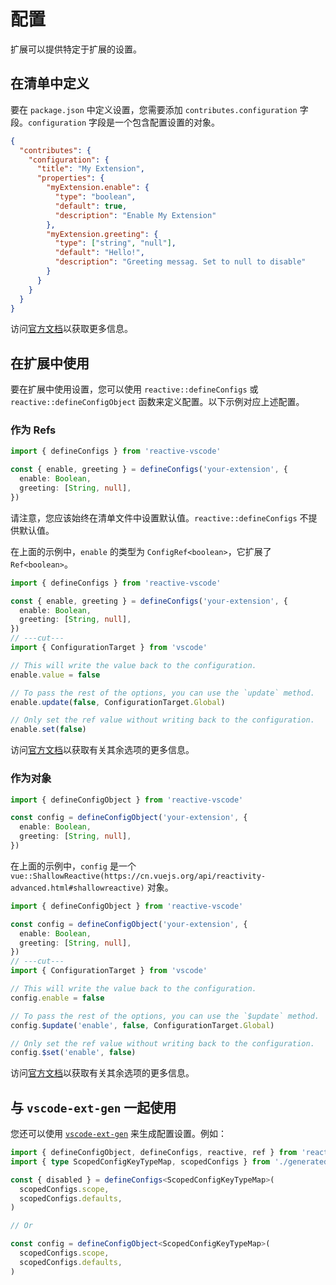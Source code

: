 # 配置

扩展可以提供特定于扩展的设置。

## 在清单中定义 <NonProprietary />

要在 `package.json` 中定义设置，您需要添加 `contributes.configuration` 字段。`configuration` 字段是一个包含配置设置的对象。

```json
{
  "contributes": {
    "configuration": {
      "title": "My Extension",
      "properties": {
        "myExtension.enable": {
          "type": "boolean",
          "default": true,
          "description": "Enable My Extension"
        },
        "myExtension.greeting": {
          "type": ["string", "null"],
          "default": "Hello!",
          "description": "Greeting messag. Set to null to disable"
        }
      }
    }
  }
}
```

访问[官方文档](https://code.visualstudio.com/api/references/contribution-points#contributes.configuration)以获取更多信息。

## 在扩展中使用

要在扩展中使用设置，您可以使用 `reactive::defineConfigs` 或 `reactive::defineConfigObject` 函数来定义配置。以下示例对应上述配置。

### 作为 Refs

```ts
import { defineConfigs } from 'reactive-vscode'

const { enable, greeting } = defineConfigs('your-extension', {
  enable: Boolean,
  greeting: [String, null],
})
```

请注意，您应该始终在清单文件中设置默认值。`reactive::defineConfigs` 不提供默认值。

在上面的示例中，`enable` 的类型为 `ConfigRef<boolean>`，它扩展了 `Ref<boolean>`。

<!-- eslint-disable import/first -->
```ts
import { defineConfigs } from 'reactive-vscode'

const { enable, greeting } = defineConfigs('your-extension', {
  enable: Boolean,
  greeting: [String, null],
})
// ---cut---
import { ConfigurationTarget } from 'vscode'

// This will write the value back to the configuration.
enable.value = false

// To pass the rest of the options, you can use the `update` method.
enable.update(false, ConfigurationTarget.Global)

// Only set the ref value without writing back to the configuration.
enable.set(false)
```

访问[官方文档](https://code.visualstudio.com/api/references/vscode-api#WorkspaceConfiguration.update)以获取有关其余选项的更多信息。

### 作为对象

```ts
import { defineConfigObject } from 'reactive-vscode'

const config = defineConfigObject('your-extension', {
  enable: Boolean,
  greeting: [String, null],
})
```

在上面的示例中，`config` 是一个 `vue::ShallowReactive(https://cn.vuejs.org/api/reactivity-advanced.html#shallowreactive)` 对象。

<!-- eslint-disable import/first -->
```ts
import { defineConfigObject } from 'reactive-vscode'

const config = defineConfigObject('your-extension', {
  enable: Boolean,
  greeting: [String, null],
})
// ---cut---
import { ConfigurationTarget } from 'vscode'

// This will write the value back to the configuration.
config.enable = false

// To pass the rest of the options, you can use the `$update` method.
config.$update('enable', false, ConfigurationTarget.Global)

// Only set the ref value without writing back to the configuration.
config.$set('enable', false)
```

访问[官方文档](https://code.visualstudio.com/api/references/vscode-api#WorkspaceConfiguration.update)以获取有关其余选项的更多信息。

## 与 `vscode-ext-gen` 一起使用

您还可以使用 [`vscode-ext-gen`](https://github.com/antfu/vscode-ext-gen) 来生成配置设置。例如：

```ts
import { defineConfigObject, defineConfigs, reactive, ref } from 'reactive-vscode'
import { type ScopedConfigKeyTypeMap, scopedConfigs } from './generated-meta'

const { disabled } = defineConfigs<ScopedConfigKeyTypeMap>(
  scopedConfigs.scope,
  scopedConfigs.defaults,
)

// Or

const config = defineConfigObject<ScopedConfigKeyTypeMap>(
  scopedConfigs.scope,
  scopedConfigs.defaults,
)
```
